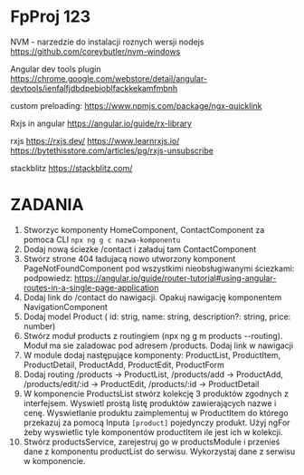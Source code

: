 # FpProj 123
NVM - narzedzie do instalacji roznych wersji nodejs
https://github.com/coreybutler/nvm-windows

Angular dev tools plugin
https://chrome.google.com/webstore/detail/angular-devtools/ienfalfjdbdpebioblfackkekamfmbnh

custom preloading:
https://www.npmjs.com/package/ngx-quicklink

Rxjs in angular
https://angular.io/guide/rx-library

rxjs
https://rxjs.dev/
https://www.learnrxjs.io/
https://bytethisstore.com/articles/pg/rxjs-unsubscribe

stackblitz
https://stackblitz.com/


# ZADANIA
1. Stworzyc komponenty HomeComponent, ContactComponent za pomoca CLI
`npx ng g c nazwa-komponentu`
2. Dodaj nową ściezke /contact i załaduj tam ContactComponent
3. Stwórz strone 404 ładujacą nowo utworzony komponent PageNotFoundComponent  pod wszystkimi nieobsługiwanymi ściezkami:
podpowiedz: https://angular.io/guide/router-tutorial#using-angular-routes-in-a-single-page-application
4. Dodaj link do /contact do nawigacji. Opakuj nawigację komponentem NavigationComponent
5. Dodaj model Product ( id: strig, name: string, description?: string, price: number)
6. Stwórz moduł products z routingiem (npx ng g m products --routing). Moduł ma sie zaladowac pod adresem /products. Dodaj link w nawigacji
7. W module dodaj następujące komponenty: ProductList, ProductItem, ProductDetail, ProductAdd, ProductEdit, ProductForm
8. Dodaj routing /products -> ProductList, /products/add -> ProductAdd, /products/edit/:id -> ProductEdit, /products/:id -> ProductDetail
9. W komponencie ProductsList stwórz kolekcję 3 produktów zgodnych z interfejsem. Wyswietl prostą listę produktów zawierających nazwe i cenę. Wyswietlanie produktu zaimplementuj w ProductItem do którego przekazuj za pomocą Inputa `[product]` pojedynczy produkt. Użyj ngFor żeby wyswietlic tyle komponentów productItem ile jest ich w kolekcji.
10. Stwórz productsService, zarejestruj go w productsModule i przenieś dane z komponentu productList do serwisu. Wykorzystaj dane z serwisu w komponencie.
